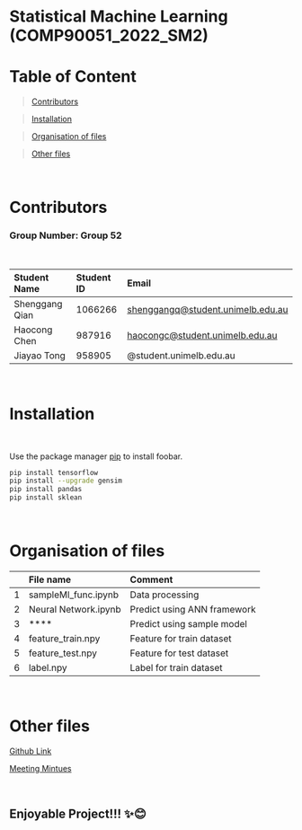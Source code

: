 # **Statistical Machine Learning (COMP90051_2022_SM2)**


# Table of Content
>[Contributors](https://github.com/shenggangq/sml_2022_group52/blob/main/README.md#Contributors)

>[Installation](https://github.com/shenggangq/sml_2022_group52/blob/main/README.md#Installation)

>[Organisation of files](https://github.com/shenggangq/sml_2022_group52/blob/main/README.md#organisation-of-files)

>[Other files](https://github.com/shenggangq/sml_2022_group52/blob/main/README.md#Other-files)


<br/>
 
# Contributors

### **Group Number: Group 52**
<br/>

| Student Name| Student ID | Email |
| :--- | :--- | :--- |
| Shenggang Qian| 1066266|shenggangq@student.unimelb.edu.au|
|  Haocong Chen| 987916| haocongc@student.unimelb.edu.au| 
| Jiayao Tong|    958905     |@student.unimelb.edu.au|

  
<br/>


# Installation 
<br/>

Use the package manager [pip](https://pip.pypa.io/en/stable/) to install foobar.

```bash
pip install tensorflow
pip install --upgrade gensim
pip install pandas 
pip install sklean 
```
<br/>

# Organisation of files

|      | File name | Comment  |  
| :--- | :--- | :--- |
|1| sampleMl_func.ipynb| Data processing |  
| 2|Neural Network.ipynb | Predict using ANN framework | 
|3| ****| Predict using sample model  |
|4| feature_train.npy| Feature for train dataset |
|5| feature_test.npy| Feature for test dataset |
|6| label.npy| Label for train dataset  |

<br/>

# Other files


[Github Link](https://github.com/shenggangq/sml_2022_group52.git)

[Meeting Mintues](URL)


<br/>

## Enjoyable Project!!!  ✨😊
